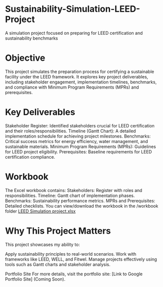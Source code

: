 # Sustainability-Simulation-LEED-Project
A simulation project focused on preparing for LEED certification and sustainability benchmarks

# Objective
This project simulates the preparation process for certifying a sustainable facility under the LEED framework. It explores key project deliverables, including stakeholder engagement, implementation timelines, benchmarks, and compliance with Minimum Program Requirements (MPRs) and prerequisites.

# Key Deliverables
Stakeholder Register: Identified stakeholders crucial for LEED certification and their roles/responsibilities.
Timeline (Gantt Chart): A detailed implementation schedule for achieving project milestones.
Benchmarks: Critical success metrics for energy efficiency, water management, and sustainable materials.
Minimum Program Requirements (MPRs): Guidelines for LEED project eligibility.
Prerequisites: Baseline requirements for LEED certification compliance.

# Workbook
The Excel workbook contains:
Stakeholders: Register with roles and responsibilities.
Timeline: Gantt chart of implementation phases.
Benchmarks: Sustainability performance metrics.
MPRs and Prerequisites: Detailed checklists.
You can view/download the workbook in the /workbook folder [LEED Simulation project.xlsx](https://github.com/user-attachments/files/18268714/LEED.Simulation.project.xlsx)

# Why This Project Matters
This project showcases my ability to:

Apply sustainability principles to real-world scenarios.
Work with frameworks like LEED, WELL, and Fitwel.
Manage projects effectively using tools such as Gantt charts and stakeholder analysis.

Portfolio Site
For more details, visit the portfolio site: [Link to Google Portfolio Site] (Coming Soon).



